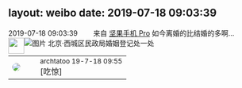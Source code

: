 layout: weibo
date: 2019-07-18 09:03:39
---
<meta name="referrer" content="no-referrer" />

2019-07-18 09:03:39  &nbsp;&nbsp;&nbsp;&nbsp;&nbsp;&nbsp; 来自 <a href="http://app.weibo.com/t/feed/Z4AgP" rel="nofollow">坚果手机 Pro</a>
如今离婚的比结婚的多啊…  ​​​
![图片](https://wx1.sinaimg.cn/large/6d2a6003ly1g53pssflpzj20u00u0ae5.jpg)
<img src="https://h5.sinaimg.cn/upload/2015/07/17/34/timeline_icon_locate.png" width="32" height="32" style="float: left;"/>  北京·西城区民政局婚姻登记处一处

<table style="width: 100%;">
  <tr>
    <td style="width: 40px;"><img style="border-radius:50%" src="https://tvax2.sinaimg.cn/crop.0.0.512.512.50/4a01d5b6ly8ghqi7eygpqj20e80e875s.jpg?KID=imgbed,tva&Expires=1624465113&ssig=IEa28%2F3rYZ"></td>
    <td colspan="2"><small>archtatoo 19-7-18 09:55</small><br/>[吃惊]</td>
  </tr>
</table>
